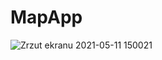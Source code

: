 # MapApp

![Zrzut ekranu 2021-05-11 150021](https://user-images.githubusercontent.com/56361630/117819398-cae13880-b269-11eb-9c86-6f4a31667369.png)
